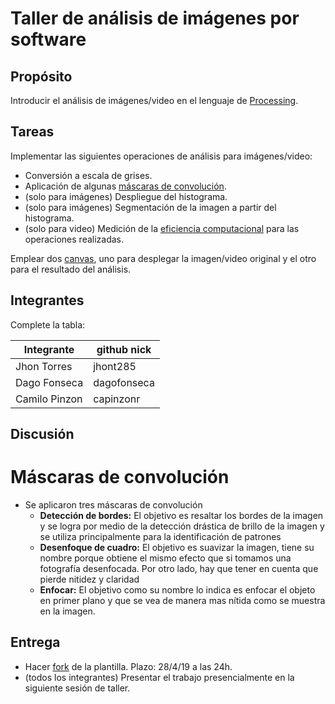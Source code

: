 # Taller de análisis de imágenes por software

## Propósito

Introducir el análisis de imágenes/video en el lenguaje de [Processing](https://processing.org/).

## Tareas

Implementar las siguientes operaciones de análisis para imágenes/video:

* Conversión a escala de grises.
* Aplicación de algunas [máscaras de convolución](https://en.wikipedia.org/wiki/Kernel_(image_processing)).
* (solo para imágenes) Despliegue del histograma.
* (solo para imágenes) Segmentación de la imagen a partir del histograma.
* (solo para video) Medición de la [eficiencia computacional](https://processing.org/reference/frameRate.html) para las operaciones realizadas.

Emplear dos [canvas](https://processing.org/reference/PGraphics.html), uno para desplegar la imagen/video original y el otro para el resultado del análisis.

## Integrantes

Complete la tabla:

| Integrante | github nick |
|------------|-------------|
| Jhon Torres | jhont285 |
| Dago Fonseca | dagofonseca |
| Camilo Pinzon | capinzonr |
## Discusión

# Máscaras de convolución

* Se aplicaron tres máscaras de convolución
  * **Detección de bordes:** El objetivo es resaltar los bordes de la imagen y se logra por medio de la detección drástica de brillo de la imagen y se utiliza principalmente para la identificación de patrones
  * **Desenfoque de cuadro:** El objetivo es suavizar la imagen, tiene su nombre porque obtiene el mismo efecto que si tomamos una fotografía desenfocada. Por otro lado, hay que tener en cuenta que pierde nitidez y claridad
  * **Enfocar:** El objetivo como su nombre lo indica es enfocar el objeto en primer plano y que se vea de manera mas nítida como se muestra en la imagen.

## Entrega

* Hacer [fork](https://help.github.com/articles/fork-a-repo/) de la plantilla. Plazo: 28/4/19 a las 24h.
* (todos los integrantes) Presentar el trabajo presencialmente en la siguiente sesión de taller.
